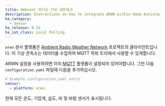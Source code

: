 ```yaml
---
title: Ambient 라디오 기상 네트워크
description: Instructions on how to integrate ARWN within Home Assistant.
ha_category:
  - Sensor
ha_release: 0.31
ha_iot_class: Local Polling
---
```


`arwn` 센서 플랫폼은 [Ambient Radio Weather Network](https://github.com/sdague/arwn) 프로젝트의 클라이언트입니다. 이 기상 관측소는 데이터를 수집하여 MQTT 하위 트리에서 사용할 수 있게합니다.

ARWN 설정을 사용하려면 이미 [MQTT](/integrations/mqtt/) 플랫폼이 설정되어 있어야합니다. 그런 다음 `configuration.yaml` 파일에 다음을 추가하십시오.

```yaml
# Example configuration.yaml entry
sensor:
  - platform: arwn
```

현재 모든 온도, 기압계, 습도, 비 및 바람 센서가 표시됩니다.